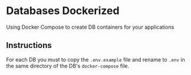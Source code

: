 # Databases Dockerized

Using Docker Compose to create DB containers for your applications

## Instructions

For each DB you must to copy the `.env.example` file and rename to `.env` in the same directory of the DB's `docker-compose` file.
